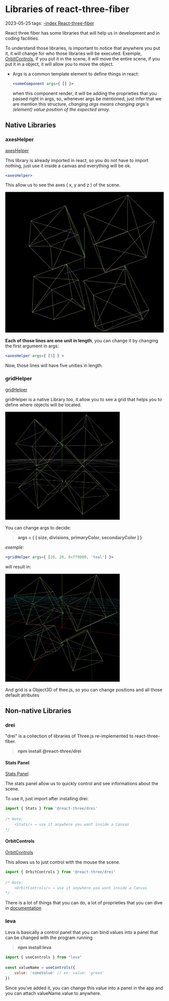 # Libraries of react-three-fiber
2023-05-25
tags: [-index React-three-fiber](-index%20React-three-fiber.md)

React three fiber has some libraries that will help us in development and in coding facilities.

To understand those libraries, is important to notice that anywhere you put it, it will change for who those libraries will be executed. Exemple, [OrbitControls](Libraries%20of%20react-three-fiber.md#OrbitControls), if you put it in the scene, it will move the entire scene, if you put it in a object, it will allow you to move the object.

* Args is a common template element to define things in react:
	~~~jsx
	<someComponent args={ [] }>
	~~~
	when this component render, it will be adding the proprieties that you passed right in args, so, whenever args be mentioned, just infer that we are mention this structure, *changing args means changing args's (element) value position of the expected array.*
	
## Native Libraries

### axesHelper
[axesHelper](https://sbcode.net/react-three-fiber/axes-helper/)

This library is already imported in react, so you do not have to import nothing, just use it inside a canvas and everything will be ok.

~~~jsx
<axesHelper>
~~~

This allow us to see the axes ( x, y and z ) of the scene.

![](img/Pasted%20image%2020230525092217.png)

**Each of those lines are one unit in length**, you can change it by changing the first argument in args:

~~~jsx
<axesHelper args={ [5] } >
~~~

Now, those lines will have five unities in length.

### gridHelper
[gridHelper](https://sbcode.net/react-three-fiber/grid-helper/)

gridHelper is a native Library too, it allow you to see a grid that helps you to define where objects will be located.

![](img/Pasted%20image%2020230525094233.png)

You can change args to decide:

> **args = { [ size, divisions, primaryColor, secondaryColor ] }**

*exemple:*
~~~jsx
<gridHelper args={ [20, 20, 0xff0000, 'teal'] }>
~~~

will result in:

![](img/Pasted%20image%2020230525095435.png)

And grid is a Object3D of thee.js, so you can change positions and all those default atributes

## Non-native Libraries

### drei

"drei" is a collection of libraries of Three.js re-implemented to react-three-fiber.

> **npm install @react-three/drei**

#### Stats Panel
[Stats Panel](https://sbcode.net/react-three-fiber/stats/)

The stats panel allow us to quickly control and see informations  about the scene.

To use it, just import after installing drei:

~~~jsx
import { Stats } from '@react-three/drei'

/* Note:
	<Stats/> → use it anywhere you want inside a Canvas
*/
~~~

#### OrbitControls
[OrbitControls](https://sbcode.net/react-three-fiber/orbit-controls/)

This allows us to just control with the mouse the scene.

~~~jsx
import { OrbitControls } from '@react-three/drei'

/* Note:
	<OrbitControls/> → use it anywhere you want inside a Canvas
*/
~~~

There is a lot of things that you can do, a lot of proprieties that you can dive in [documentation](https://threejs.org/docs/#examples/en/controls/OrbitControls) 




### leva

Leva is basically a control panel that you can bind values into a panel that can be changed with the program running

> **npm install leva**

~~~jsx
import { useControls } from "leva"

const valueName = useControls({
	value: 'someValue' // ex: value: 'green'
})
~~~

Since you've added it, you can change this value into a panel in the app and you can attach valueName.value to anywhere. 
